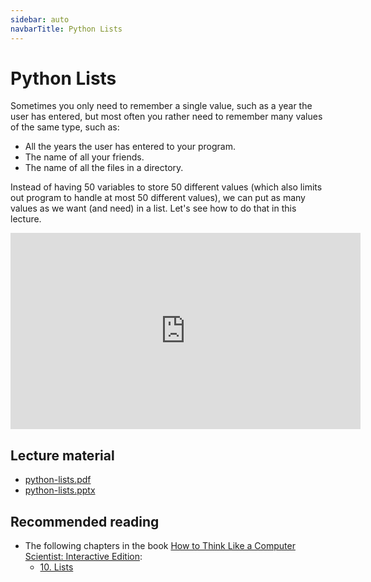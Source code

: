 ```yaml
---
sidebar: auto
navbarTitle: Python Lists
---
```


# Python Lists
Sometimes you only need to remember a single value, such as a year the user has entered, but most often you rather need to remember many values of the same type, such as:

* All the years the user has entered to your program.
* The name of all your friends.
* The name of all the files in a directory.

Instead of having 50 variables to store 50 different values (which also limits out program to handle at most 50 different values), we can put as many values as we want (and need) in a list. Let's see how to do that in this lecture.

<iframe width="560" height="314" src="https://www.youtube.com/embed/t_L2kT-8GLc" frameborder="0" allow="accelerometer; autoplay; encrypted-media; gyroscope; picture-in-picture" allowfullscreen></iframe>

## Lecture material
* [python-lists.pdf](python-lists.pdf)
* [python-lists.pptx](python-lists.pptx)

## Recommended reading
* The following chapters in the book [How to Think Like a Computer Scientist: Interactive Edition](http://interactivepython.org/courselib/static/thinkcspy/index.html):
    * [10. Lists](https://runestone.academy/runestone/books/published/thinkcspy/Lists/toctree.html)
